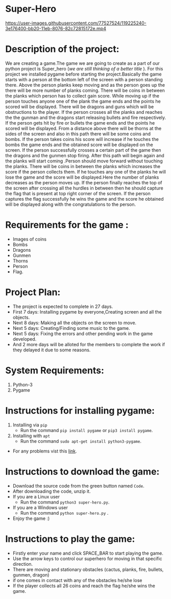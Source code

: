 
# Super-Hero


https://user-images.githubusercontent.com/77527524/119225240-3e176400-bb20-11eb-8076-82c72815172e.mp4

# Description of the project:

We are creating a game.The game we are going to create as a part of our python project is Super_hero (*we are still thinking of a better title* ). For this project we installed pygame before starting the project.Basically the game starts with a person at the bottom left of the screen with a person standing there. Above the person planks keep moving and as the person goes up the there will be more number of planks coming. There will be coins in between the planks which person has to collect gain score. While moving up if the person touches anyone one of the plank the game ends and the points he scored will be displayed. There will be dragons and guns which will be obstructions to the player. If the person crosses all the planks and reaches the  the gunman and the dragons start releasing bullets and fire respectively. If the person gets hit by fire or bullets the game ends and the points he scored will be displayed. From a distance above there will be thorns at the sides of the screen and also in this path there will be some coins and bombs. If the person takes coins his score will increase if he touches the bombs the game ends and the obtained score will be displayed on the screen. If the person successfully crosses a certain part of the game then the dragons and the gunmen stop firing. After this path will begin again and the planks will start coming .Person should move forward without touching the planks. There will be coins in between the planks which increases the score if the person collects them. If he touches any one of the planks he will lose the game and the score will be displayed.Here the number of planks decreases as the person moves up. If the person finally reaches the top of the screen after crossing all the hurdles in between then he should capture the flag that is present at top right corner of the screen. If the person captures the flag successfully he wins the game and the score he obtained will be displayed along with the congratulations to the person. 
  
  
 # Requirements for the game : 
  - Images of coins
  - Bombs
  - Dragons 
  - Gunmen
  - Thorns
  - Person 
  - Flag.
  
  
 # Project Plan: 
  - The project is expected to complete in 27 days.
  -  First 7 days: Installing pygame by everyone,Creating screen and all the objects.
  -  Next 8 days: Making all the objects on the screen to move.
  -  Next 5 days: Creating/Finding some music to the game.
  -  Next 5 days: Fixing the errors and other pending work in the game developed.
  -  And 2 more days will be alloted for the members to complete the work if they delayed it due to some reasons.

 # System Requirements:
  1. Python-3 
  2. Pygame

 # Instructions for installing pygame:
 1. Installing via `pip`
    - Run the command `pip install pygame` or `pip3 install pygame`.
 2. Installing with `apt`
    - Run the command `sudo apt-get install python3-pygame`.
 - For any problems vist this [link](https://www.pygame.org/wiki/GettingStarted).

 # Instructions to download the game:
 - Download the source code from the green button named `Code`.
 - After downloading the code, unzip it.
 - If you are a Linux user
   - Run the command `python3 super-hero.py`.
 - If you are a Windows user
   - Run the command `python super-hero.py` .
 - Enjoy the game :) 
                

# Instructions to play the game:
- Firstly enter your name and click SPACE_BAR to start playing the game.
- Use the arrow keys to control our superhero for moving in that specific direction.
- There are moving and stationary obstacles (cactus, planks, fire, bullets, gunmen, dragon)
- if one comes in contact with any of the obstacles he/she lose
- If the player collects all 26 coins and reach the flag he/she wins the game.
                
 
